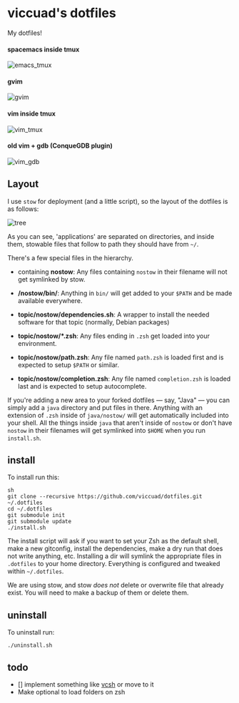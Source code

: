 # viccuad's dotfiles

My dotfiles!

#### spacemacs inside tmux
![emacs_tmux](https://github.com/viccuad/dotfiles/raw/master/emacs_tmux.png)

#### gvim
![gvim](https://github.com/viccuad/dotfiles/raw/master/gvim.png)

#### vim inside tmux
![vim_tmux](https://github.com/viccuad/dotfiles/raw/master/vim_tmux.png)

#### old vim + gdb (ConqueGDB plugin)
![vim_gdb](https://github.com/viccuad/dotfiles/raw/master/vim_gdb.png)


## Layout

I use `stow` for deployment (and a little script), so the layout of the
dotfiles is as follows:

![tree](https://github.com/viccuad/dotfiles/raw/master/tree.png)

As you can see, 'applications' are separated on directories, and inside
them, stowable files that follow to path they should have from `~/`.

There's a few special files in the hierarchy.

 - containing **nostow**: Any files containing `nostow` in their filename will
   not get symlinked by stow.

 - **/nostow/bin/**: Anything in `bin/` will get added to your `$PATH` and be
   made available everywhere.

 - **topic/nostow/dependencies.sh**: A wrapper to install the needed software
   for that topic (normally, Debian packages)

 - **topic/nostow/*.zsh**: Any files ending in `.zsh` get loaded into your
   environment.

 - **topic/nostow/path.zsh**: Any file named `path.zsh` is loaded first and is
   expected to setup `$PATH` or similar.

 - **topic/nostow/completion.zsh**: Any file named `completion.zsh` is loaded
   last and is expected to setup autocomplete.

If you're adding a new area to your forked dotfiles — say, "Java" — you
can simply add a `java` directory and put files in there. Anything with
an extension of `.zsh` inside of `java/nostow/` will get automatically
included into your shell. All the things inside `java` that aren't inside
of `nostow` or don't have `nostow` in their filenames will get symlinked
into `$HOME` when you run `install.sh`.


## install

To install run this:

```
sh
git clone --recursive https://github.com/viccuad/dotfiles.git ~/.dotfiles
cd ~/.dotfiles
git submodule init
git submodule update
./install.sh
```
The install script will ask if you want to set your Zsh as the default
shell, make a new gitconfig, install the dependencies, make a dry run that
does not write anything, etc.
Installing a dir will symlink the appropriate files in `.dotfiles` to your
home directory. Everything is configured and tweaked within `~/.dotfiles`.

We are using stow, and stow _does_ _not_ delete or overwrite file that
already exist. You will need to make a backup of them or delete them.

## uninstall

To uninstall run:

```
./uninstall.sh
```
## todo

 - [] implement something like [vcsh](https://github.com/RichiH/vcsh) or move to it
 - Make optional to load folders on zsh
